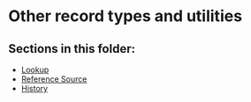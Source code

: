 # Other record types and utilities

## Sections in this folder:

- [Lookup](lookup.md)
- [Reference Source](reference-source.md)
- [History](history.md)
